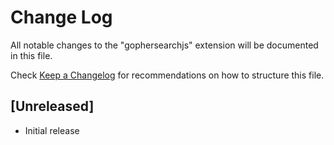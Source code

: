# Change Log

All notable changes to the "gophersearchjs" extension will be documented in this file.

Check [Keep a Changelog](http://keepachangelog.com/) for recommendations on how to structure this file.

## [Unreleased]

- Initial release
